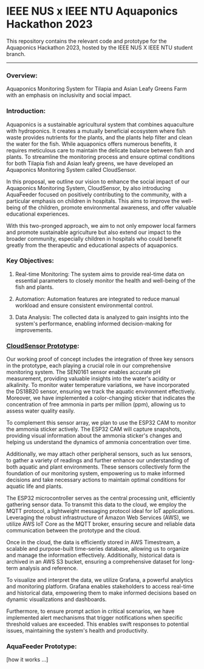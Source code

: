 # IEEE NUS x IEEE NTU Aquaponics Hackathon 2023

This repository contains the relevant code and prototype for the Aquaponics Hackathon 2023, hosted by the IEEE NUS X IEEE NTU student branch.

---
### Overview:
Aquaponics Monitoring System for Tilapia and Asian Leafy Greens Farm with an emphasis on inclusivity and social impact.  

### Introduction:
Aquaponics is a sustainable agricultural system that combines aquaculture with hydroponics. It creates a mutually beneficial ecosystem where fish waste provides nutrients for the plants, and the plants help filter and clean the water for the fish. While aquaponics offers numerous benefits, it requires meticulous care to maintain the delicate balance between fish and plants. To streamline the monitoring process and ensure optimal conditions for both Tilapia fish and Asian leafy greens, we have developed an Aquaponics Monitoring System called CloudSensor.

In this proposal, we outline our vision to enhance the social impact of our Aquaponics Monitoring System, CloudSensor, by also introducing AquaFeeder focused on positively contributing to the community, with a particular emphasis on children in hospitals. This aims to improve the well-being of the children, promote environmental awareness, and offer valuable educational experiences.

With this two-pronged approach, we aim to not only empower local farmers and promote sustainable agriculture but also extend our impact to the broader community, especially children in hospitals who could benefit greatly from the therapeutic and educational aspects of aquaponics.

### Key Objectives:

1. Real-time Monitoring:
The system aims to provide real-time data on essential parameters to closely monitor the health and well-being of the fish and plants.

2. Automation:
Automation features are integrated to reduce manual workload and ensure consistent environmental control.

3. Data Analysis:
The collected data is analyzed to gain insights into the system's performance, enabling informed decision-making for improvements.

### [CloudSensor Prototype](https://github.com/LicongHuang/AquaHack2023/tree/jing_branch/code/CloudSensor):

Our working proof of concept includes the integration of three key sensors in the prototype, each playing a crucial role in our comprehensive monitoring system. The SEN0161 sensor enables accurate pH measurement, providing valuable insights into the water's acidity or alkalinity. To monitor water temperature variations, we have incorporated the DS18B20 sensor, ensuring we track the aquatic environment effectively. Moreover, we have implemented a color-changing sticker that indicates the concentration of free ammonia in parts per million (ppm), allowing us to assess water quality easily.

To complement this sensor array, we plan to use the ESP32 CAM to monitor the ammonia sticker actively. The ESP32 CAM will capture snapshots, providing visual information about the ammonia sticker's changes and helping us understand the dynamics of ammonia concentration over time.

Additionally, we may attach other peripheral sensors, such as lux sensors, to gather a variety of readings and further enhance our understanding of both aquatic and plant environments. These sensors collectively form the foundation of our monitoring system, empowering us to make informed decisions and take necessary actions to maintain optimal conditions for aquatic life and plants.

The ESP32 microcontroller serves as the central processing unit, efficiently gathering sensor data. To transmit this data to the cloud, we employ the MQTT protocol, a lightweight messaging protocol ideal for IoT applications. Leveraging the robust infrastructure of Amazon Web Services (AWS), we utilize AWS IoT Core as the MQTT broker, ensuring secure and reliable data communication between the prototype and the cloud.

Once in the cloud, the data is efficiently stored in AWS Timestream, a scalable and purpose-built time-series database, allowing us to organize and manage the information effectively. Additionally, historical data is archived in an AWS S3 bucket, ensuring a comprehensive dataset for long-term analysis and reference.

To visualize and interpret the data, we utilize Grafana, a powerful analytics and monitoring platform. Grafana enables stakeholders to access real-time and historical data, empowering them to make informed decisions based on dynamic visualizations and dashboards.

Furthermore, to ensure prompt action in critical scenarios, we have implemented alert mechanisms that trigger notifications when specific threshold values are exceeded. This enables swift responses to potential issues, maintaining the system's health and productivity.

### AquaFeeder Prototype:

[how it works ...]

